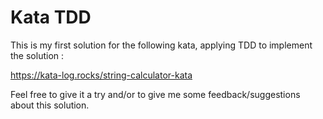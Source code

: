 # Kata TDD

This is my first solution for the following kata, applying TDD to implement the solution :

https://kata-log.rocks/string-calculator-kata

Feel free to give it a try and/or to give me some feedback/suggestions about this solution.


